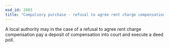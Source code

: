 ```yaml
---
esd_id: 2083
title: "Compulsory purchase - refusal to agree rent charge compensation"
---
```


A local authority may in the case of a refusal to agree rent charge compensation pay a deposit of compensation into court and execute a deed poll.

